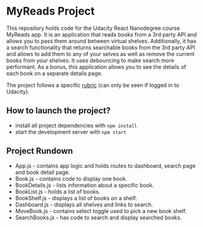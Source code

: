 # MyReads Project

This repository holds code for the Udacity React Nanodegree course MyReads app. It is an application that reads books from a 3rd party API and allows you to pass them around between virtual shelves. Additionally, it has a search functionality that returns searchable books from the 3rd party API and allows to add them to any of your selves as well as remove the current books from your shelves. It uses debouncing to make search more performant. As a bonus, this application allows you to see the details of each book on a separate details page.

The project follows a specific [rubric](https://learn.udacity.com/rubric/3624) (can only be seen if logged in to Udacity).

## How to launch the project?

- install all project dependencies with `npm install`
- start the development server with `npm start`

## Project Rundown

- App.js - contains app logic and holds routes to dashboard, search page and book detail page.
- Book.js - contains code to display one book.
- BookDetails.js - lists information about a specific book.
- BookList.js - holds a list of books.
- BookShelf.js - displays a list of books on a shelf.
- Dashboard.js - displays all shelves and links to search.
- MoveBook.js - contains select toggle used to pick a new book shelf.
- SearchBooks.js - has code to search and display searched books.
